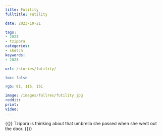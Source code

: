 ```yaml
---
title: Futility
fulltitle: Futility

date: 2023-10-21

tags:
- 2023
- tzipora
categories:
- sketch
keywords:
- 2023

url: /stories/futility/

toc: false

rgb: 81, 115, 151

image: /images/fullres/futility.jpg
reddit:
print:
video:
---
```

{{<hint caption>}}
Tzipora is thinking about that umbrella she passed when she went out the door.
{{</hint>}}